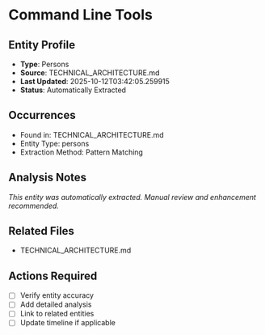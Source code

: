 # Command Line Tools

## Entity Profile
- **Type**: Persons
- **Source**: TECHNICAL_ARCHITECTURE.md
- **Last Updated**: 2025-10-12T03:42:05.259915
- **Status**: Automatically Extracted

## Occurrences
- Found in: TECHNICAL_ARCHITECTURE.md
- Entity Type: persons
- Extraction Method: Pattern Matching

## Analysis Notes
*This entity was automatically extracted. Manual review and enhancement recommended.*

## Related Files
- TECHNICAL_ARCHITECTURE.md

## Actions Required
- [ ] Verify entity accuracy
- [ ] Add detailed analysis
- [ ] Link to related entities
- [ ] Update timeline if applicable
